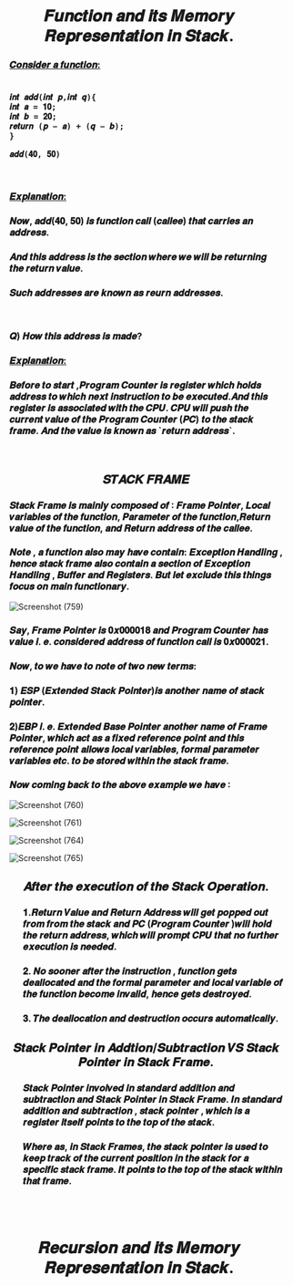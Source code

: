 <h1 align="Center">𝑭𝒖𝒏𝒄𝒕𝒊𝒐𝒏 𝒂𝒏𝒅 𝒊𝒕𝒔 𝑴𝒆𝒎𝒐𝒓𝒚
𝑹𝒆𝒑𝒓𝒆𝒔𝒆𝒏𝒕𝒂𝒕𝒊𝒐𝒏 𝒊𝒏 𝑺𝒕𝒂𝒄𝒌.</h1>

<ul>
  
 <h3> <ins>𝑪𝒐𝒏𝒔𝒊𝒅𝒆𝒓 𝒂 𝒇𝒖𝒏𝒄𝒕𝒊𝒐𝒏:</ins></h3>
   
 <h3>
   
```Syntax
   
𝒊𝒏𝒕 𝒂𝒅𝒅(𝒊𝒏𝒕 𝒑,𝒊𝒏𝒕 𝒒){
𝒊𝒏𝒕 𝒂 = 𝟏𝟎;
𝒊𝒏𝒕 𝒃 = 𝟐𝟎;
𝒓𝒆𝒕𝒖𝒓𝒏 (𝒑 − 𝒂) + (𝒒 − 𝒃);
}
   
𝒂𝒅𝒅(𝟒𝟎, 𝟓𝟎)   
   
   
```
</h3>   
  
   
<h3><ins>𝑬𝒙𝒑𝒍𝒂𝒏𝒂𝒕𝒊𝒐𝒏:</ins></h3>
   
<h3>𝑵𝒐𝒘, 𝒂𝒅𝒅(𝟒𝟎, 𝟓𝟎) 𝒊𝒔 𝒇𝒖𝒏𝒄𝒕𝒊𝒐𝒏 𝒄𝒂𝒍𝒍 (𝒄𝒂𝒍𝒍𝒆𝒆) 𝒕𝒉𝒂𝒕 𝒄𝒂𝒓𝒓𝒊𝒆𝒔 𝒂𝒏
𝒂𝒅𝒅𝒓𝒆𝒔𝒔. </h3>  
  
<h3>𝑨𝒏𝒅 𝒕𝒉𝒊𝒔 𝒂𝒅𝒅𝒓𝒆𝒔𝒔 𝒊𝒔 𝒕𝒉𝒆 𝒔𝒆𝒄𝒕𝒊𝒐𝒏 𝒘𝒉𝒆𝒓𝒆 𝒘𝒆 𝒘𝒊𝒍𝒍 𝒃𝒆 𝒓𝒆𝒕𝒖𝒓𝒏𝒊𝒏𝒈
𝒕𝒉𝒆 𝒓𝒆𝒕𝒖𝒓𝒏 𝒗𝒂𝒍𝒖𝒆. </h3> 

<h3>𝑺𝒖𝒄𝒉 𝒂𝒅𝒅𝒓𝒆𝒔𝒔𝒆𝒔 𝒂𝒓𝒆 𝒌𝒏𝒐𝒘𝒏 𝒂𝒔 𝒓𝒆𝒖𝒓𝒏 𝒂𝒅𝒅𝒓𝒆𝒔𝒔𝒆𝒔. </h3> 
 
<br>
  
<h3>𝑸) 𝑯𝒐𝒘 𝒕𝒉𝒊𝒔 𝒂𝒅𝒅𝒓𝒆𝒔𝒔 𝒊𝒔 𝒎𝒂𝒅𝒆? </h3> 
  
<h3><ins>𝑬𝒙𝒑𝒍𝒂𝒏𝒂𝒕𝒊𝒐𝒏:</ins></h3>
  
<h3>𝑩𝒆𝒇𝒐𝒓𝒆 𝒕𝒐 𝒔𝒕𝒂𝒓𝒕 ,𝑷𝒓𝒐𝒈𝒓𝒂𝒎 𝑪𝒐𝒖𝒏𝒕𝒆𝒓 𝒊𝒔 𝒓𝒆𝒈𝒊𝒔𝒕𝒆𝒓 𝒘𝒉𝒊𝒄𝒉 𝒉𝒐𝒍𝒅𝒔
𝒂𝒅𝒅𝒓𝒆𝒔𝒔 𝒕𝒐 𝒘𝒉𝒊𝒄𝒉 𝒏𝒆𝒙𝒕 𝒊𝒏𝒔𝒕𝒓𝒖𝒄𝒕𝒊𝒐𝒏 𝒕𝒐 𝒃𝒆 𝒆𝒙𝒆𝒄𝒖𝒕𝒆𝒅.𝑨𝒏𝒅 𝒕𝒉𝒊𝒔
𝒓𝒆𝒈𝒊𝒔𝒕𝒆𝒓 𝒊𝒔 𝒂𝒔𝒔𝒐𝒄𝒊𝒂𝒕𝒆𝒅 𝒘𝒊𝒕𝒉 𝒕𝒉𝒆 𝑪𝑷𝑼. 𝑪𝑷𝑼 𝒘𝒊𝒍𝒍 𝒑𝒖𝒔𝒉 𝒕𝒉𝒆 𝒄𝒖𝒓𝒓𝒆𝒏𝒕
𝒗𝒂𝒍𝒖𝒆 𝒐𝒇 𝒕𝒉𝒆 𝑷𝒓𝒐𝒈𝒓𝒂𝒎 𝑪𝒐𝒖𝒏𝒕𝒆𝒓 (𝑷𝑪) 𝒕𝒐 𝒕𝒉𝒆 𝒔𝒕𝒂𝒄𝒌 𝒇𝒓𝒂𝒎𝒆.
𝑨𝒏𝒅 𝒕𝒉𝒆 𝒗𝒂𝒍𝒖𝒆 𝒊𝒔 𝒌𝒏𝒐𝒘𝒏 𝒂𝒔 `𝒓𝒆𝒕𝒖𝒓𝒏 𝒂𝒅𝒅𝒓𝒆𝒔𝒔`. </h3> 
  
<br>

<h2></h2> 
<h2 align="Center">𝑺𝑻𝑨𝑪𝑲 𝑭𝑹𝑨𝑴𝑬</h2>
  
  
<h3>𝑺𝒕𝒂𝒄𝒌 𝑭𝒓𝒂𝒎𝒆 𝒊𝒔 𝒎𝒂𝒊𝒏𝒍𝒚 𝒄𝒐𝒎𝒑𝒐𝒔𝒆𝒅 𝒐𝒇 ∶ 𝑭𝒓𝒂𝒎𝒆 𝑷𝒐𝒊𝒏𝒕𝒆𝒓,
𝑳𝒐𝒄𝒂𝒍 𝒗𝒂𝒓𝒊𝒂𝒃𝒍𝒆𝒔 𝒐𝒇 𝒕𝒉𝒆 𝒇𝒖𝒏𝒄𝒕𝒊𝒐𝒏, 𝑷𝒂𝒓𝒂𝒎𝒆𝒕𝒆𝒓 𝒐𝒇 𝒕𝒉𝒆
𝒇𝒖𝒏𝒄𝒕𝒊𝒐𝒏,𝑹𝒆𝒕𝒖𝒓𝒏 𝒗𝒂𝒍𝒖𝒆 𝒐𝒇 𝒕𝒉𝒆 𝒇𝒖𝒏𝒄𝒕𝒊𝒐𝒏,
𝒂𝒏𝒅 𝑹𝒆𝒕𝒖𝒓𝒏 𝒂𝒅𝒅𝒓𝒆𝒔𝒔 𝒐𝒇 𝒕𝒉𝒆 𝒄𝒂𝒍𝒍𝒆𝒆. </h3>
  
<h3>𝑵𝒐𝒕𝒆 , 𝒂 𝒇𝒖𝒏𝒄𝒕𝒊𝒐𝒏 𝒂𝒍𝒔𝒐 𝒎𝒂𝒚 𝒉𝒂𝒗𝒆 𝒄𝒐𝒏𝒕𝒂𝒊𝒏: 𝑬𝒙𝒄𝒆𝒑𝒕𝒊𝒐𝒏 𝑯𝒂𝒏𝒅𝒍𝒊𝒏𝒈
, 𝒉𝒆𝒏𝒄𝒆 𝒔𝒕𝒂𝒄𝒌 𝒇𝒓𝒂𝒎𝒆 𝒂𝒍𝒔𝒐 𝒄𝒐𝒏𝒕𝒂𝒊𝒏 𝒂 𝒔𝒆𝒄𝒕𝒊𝒐𝒏 𝒐𝒇
𝑬𝒙𝒄𝒆𝒑𝒕𝒊𝒐𝒏 𝑯𝒂𝒏𝒅𝒍𝒊𝒏𝒈 , 𝑩𝒖𝒇𝒇𝒆𝒓 𝒂𝒏𝒅 𝑹𝒆𝒈𝒊𝒔𝒕𝒆𝒓𝒔.
𝑩𝒖𝒕 𝒍𝒆𝒕 𝒆𝒙𝒄𝒍𝒖𝒅𝒆 𝒕𝒉𝒊𝒔 𝒕𝒉𝒊𝒏𝒈𝒔 𝒇𝒐𝒄𝒖𝒔 𝒐𝒏 𝒎𝒂𝒊𝒏 𝒇𝒖𝒏𝒄𝒕𝒊𝒐𝒏𝒂𝒓𝒚. </h3>
  
![Screenshot (759)](https://github.com/AvinandanBose/Function_Recursion_Memory_Visualization/assets/38869235/a5bfb078-e36f-445b-81a5-9fe6a6d90379)
  
<h3>𝑺𝒂𝒚, 𝑭𝒓𝒂𝒎𝒆 𝑷𝒐𝒊𝒏𝒕𝒆𝒓 𝒊𝒔 𝟎𝒙𝟎𝟎𝟎𝟎𝟏𝟖 𝒂𝒏𝒅 𝑷𝒓𝒐𝒈𝒓𝒂𝒎 𝑪𝒐𝒖𝒏𝒕𝒆𝒓 𝒉𝒂𝒔
𝒗𝒂𝒍𝒖𝒆 𝒊. 𝒆. 𝒄𝒐𝒏𝒔𝒊𝒅𝒆𝒓𝒆𝒅 𝒂𝒅𝒅𝒓𝒆𝒔𝒔 𝒐𝒇 𝒇𝒖𝒏𝒄𝒕𝒊𝒐𝒏 𝒄𝒂𝒍𝒍 𝒊𝒔
𝟎𝒙𝟎𝟎𝟎𝟎𝟐𝟏. </h3>
  
<h3>  𝑵𝒐𝒘, 𝒕𝒐 𝒘𝒆 𝒉𝒂𝒗𝒆 𝒕𝒐 𝒏𝒐𝒕𝒆 𝒐𝒇 𝒕𝒘𝒐 𝒏𝒆𝒘 𝒕𝒆𝒓𝒎𝒔:</h3>
  
<h3>  𝟏) 𝑬𝑺𝑷 (𝑬𝒙𝒕𝒆𝒏𝒅𝒆𝒅 𝑺𝒕𝒂𝒄𝒌 𝑷𝒐𝒊𝒏𝒕𝒆𝒓)𝒊𝒔 𝒂𝒏𝒐𝒕𝒉𝒆𝒓 𝒏𝒂𝒎𝒆 𝒐𝒇
𝒔𝒕𝒂𝒄𝒌 𝒑𝒐𝒊𝒏𝒕𝒆𝒓.</h3>
  
<h3>  𝟐)𝑬𝑩𝑷 𝒊. 𝒆. 𝑬𝒙𝒕𝒆𝒏𝒅𝒆𝒅 𝑩𝒂𝒔𝒆 𝑷𝒐𝒊𝒏𝒕𝒆𝒓 𝒂𝒏𝒐𝒕𝒉𝒆𝒓 𝒏𝒂𝒎𝒆 𝒐𝒇 𝑭𝒓𝒂𝒎𝒆
𝑷𝒐𝒊𝒏𝒕𝒆𝒓, 𝒘𝒉𝒊𝒄𝒉 𝒂𝒄𝒕 𝒂𝒔 𝒂 𝒇𝒊𝒙𝒆𝒅 𝒓𝒆𝒇𝒆𝒓𝒆𝒏𝒄𝒆 𝒑𝒐𝒊𝒏𝒕 𝒂𝒏𝒅 𝒕𝒉𝒊𝒔
𝒓𝒆𝒇𝒆𝒓𝒆𝒏𝒄𝒆 𝒑𝒐𝒊𝒏𝒕 𝒂𝒍𝒍𝒐𝒘𝒔 𝒍𝒐𝒄𝒂𝒍 𝒗𝒂𝒓𝒊𝒂𝒃𝒍𝒆𝒔, 𝒇𝒐𝒓𝒎𝒂𝒍 𝒑𝒂𝒓𝒂𝒎𝒆𝒕𝒆𝒓
𝒗𝒂𝒓𝒊𝒂𝒃𝒍𝒆𝒔 𝒆𝒕𝒄. 𝒕𝒐 𝒃𝒆 𝒔𝒕𝒐𝒓𝒆𝒅 𝒘𝒊𝒕𝒉𝒊𝒏 𝒕𝒉𝒆 𝒔𝒕𝒂𝒄𝒌 𝒇𝒓𝒂𝒎𝒆.</h3>
  
<h3>𝑵𝒐𝒘 𝒄𝒐𝒎𝒊𝒏𝒈 𝒃𝒂𝒄𝒌 𝒕𝒐 𝒕𝒉𝒆 𝒂𝒃𝒐𝒗𝒆 𝒆𝒙𝒂𝒎𝒑𝒍𝒆 𝒘𝒆 𝒉𝒂𝒗𝒆 ∶  </h3>
  

![Screenshot (760)](https://github.com/AvinandanBose/Function_Recursion_Memory_Visualization/assets/38869235/170851d0-3c8d-4916-b5d8-c32895c7c62d)


![Screenshot (761)](https://github.com/AvinandanBose/Function_Recursion_Memory_Visualization/assets/38869235/743e6ee8-d692-4b22-8e84-84aff23e0cbd)


![Screenshot (764)](https://github.com/AvinandanBose/Function_Recursion_Memory_Visualization/assets/38869235/ed5bdb15-8171-4b0b-92e1-c6861023cdef)
  
  ![Screenshot (765)](https://github.com/AvinandanBose/Function_Recursion_Memory_Visualization/assets/38869235/8d2ce6a8-0c27-4ba9-bec8-10684478d60c)
  
 
<h2></h2> 
<h2 align="Center">𝑨𝒇𝒕𝒆𝒓 𝒕𝒉𝒆 𝒆𝒙𝒆𝒄𝒖𝒕𝒊𝒐𝒏 𝒐𝒇 𝒕𝒉𝒆 𝑺𝒕𝒂𝒄𝒌 𝑶𝒑𝒆𝒓𝒂𝒕𝒊𝒐𝒏.</h2>
  
<ul>
  
<h3>𝟏.𝑹𝒆𝒕𝒖𝒓𝒏 𝑽𝒂𝒍𝒖𝒆 𝒂𝒏𝒅 𝑹𝒆𝒕𝒖𝒓𝒏 𝑨𝒅𝒅𝒓𝒆𝒔𝒔 𝒘𝒊𝒍𝒍 𝒈𝒆𝒕 𝒑𝒐𝒑𝒑𝒆𝒅 𝒐𝒖𝒕 𝒇𝒓𝒐𝒎
𝒇𝒓𝒐𝒎 𝒕𝒉𝒆 𝒔𝒕𝒂𝒄𝒌 𝒂𝒏𝒅 𝑷𝑪 (𝑷𝒓𝒐𝒈𝒓𝒂𝒎 𝑪𝒐𝒖𝒏𝒕𝒆𝒓 )𝒘𝒊𝒍𝒍 𝒉𝒐𝒍𝒅 𝒕𝒉𝒆
𝒓𝒆𝒕𝒖𝒓𝒏 𝒂𝒅𝒅𝒓𝒆𝒔𝒔, 𝒘𝒉𝒊𝒄𝒉 𝒘𝒊𝒍𝒍 𝒑𝒓𝒐𝒎𝒑𝒕 𝑪𝑷𝑼 𝒕𝒉𝒂𝒕 𝒏𝒐 𝒇𝒖𝒓𝒕𝒉𝒆𝒓
𝒆𝒙𝒆𝒄𝒖𝒕𝒊𝒐𝒏 𝒊𝒔 𝒏𝒆𝒆𝒅𝒆𝒅.</h3>
  
<h3>𝟐. 𝑵𝒐 𝒔𝒐𝒐𝒏𝒆𝒓 𝒂𝒇𝒕𝒆𝒓 𝒕𝒉𝒆 𝒊𝒏𝒔𝒕𝒓𝒖𝒄𝒕𝒊𝒐𝒏 , 𝒇𝒖𝒏𝒄𝒕𝒊𝒐𝒏 𝒈𝒆𝒕𝒔
𝒅𝒆𝒂𝒍𝒍𝒐𝒄𝒂𝒕𝒆𝒅 𝒂𝒏𝒅 𝒕𝒉𝒆 𝒇𝒐𝒓𝒎𝒂𝒍 𝒑𝒂𝒓𝒂𝒎𝒆𝒕𝒆𝒓 𝒂𝒏𝒅 𝒍𝒐𝒄𝒂𝒍 𝒗𝒂𝒓𝒊𝒂𝒃𝒍𝒆 𝒐𝒇
𝒕𝒉𝒆 𝒇𝒖𝒏𝒄𝒕𝒊𝒐𝒏 𝒃𝒆𝒄𝒐𝒎𝒆 𝒊𝒏𝒗𝒂𝒍𝒊𝒅, 𝒉𝒆𝒏𝒄𝒆 𝒈𝒆𝒕𝒔 𝒅𝒆𝒔𝒕𝒓𝒐𝒚𝒆𝒅. </h3>
  
<h3>𝟑. 𝑻𝒉𝒆 𝒅𝒆𝒂𝒍𝒍𝒐𝒄𝒂𝒕𝒊𝒐𝒏 𝒂𝒏𝒅 𝒅𝒆𝒔𝒕𝒓𝒖𝒄𝒕𝒊𝒐𝒏 𝒐𝒄𝒄𝒖𝒓𝒔 𝒂𝒖𝒕𝒐𝒎𝒂𝒕𝒊𝒄𝒂𝒍𝒍𝒚.</h3>
  
 
</ul>  
  
  
<h2></h2>  
<h2 align="Center">𝑺𝒕𝒂𝒄𝒌 𝑷𝒐𝒊𝒏𝒕𝒆𝒓 𝒊𝒏 𝑨𝒅𝒅𝒕𝒊𝒐𝒏/𝑺𝒖𝒃𝒕𝒓𝒂𝒄𝒕𝒊𝒐𝒏 𝑽𝑺 𝑺𝒕𝒂𝒄𝒌 𝑷𝒐𝒊𝒏𝒕𝒆𝒓 𝒊𝒏 𝑺𝒕𝒂𝒄𝒌 𝑭𝒓𝒂𝒎𝒆.  </h2> 

<ul>
  
<h3>𝑺𝒕𝒂𝒄𝒌 𝑷𝒐𝒊𝒏𝒕𝒆𝒓 𝒊𝒏𝒗𝒐𝒍𝒗𝒆𝒅 𝒊𝒏 𝒔𝒕𝒂𝒏𝒅𝒂𝒓𝒅 𝒂𝒅𝒅𝒊𝒕𝒊𝒐𝒏 𝒂𝒏𝒅
𝒔𝒖𝒃𝒕𝒓𝒂𝒄𝒕𝒊𝒐𝒏 𝒂𝒏𝒅 𝑺𝒕𝒂𝒄𝒌 𝑷𝒐𝒊𝒏𝒕𝒆𝒓 𝒊𝒏 𝑺𝒕𝒂𝒄𝒌 𝑭𝒓𝒂𝒎𝒆. 𝑰𝒏
𝒔𝒕𝒂𝒏𝒅𝒂𝒓𝒅 𝒂𝒅𝒅𝒊𝒕𝒊𝒐𝒏 𝒂𝒏𝒅 𝒔𝒖𝒃𝒕𝒓𝒂𝒄𝒕𝒊𝒐𝒏 , 𝒔𝒕𝒂𝒄𝒌 𝒑𝒐𝒊𝒏𝒕𝒆𝒓 , 𝒘𝒉𝒊𝒄𝒉 𝒊𝒔
𝒂 𝒓𝒆𝒈𝒊𝒔𝒕𝒆𝒓 𝒊𝒕𝒔𝒆𝒍𝒇 𝒑𝒐𝒊𝒏𝒕𝒔 𝒕𝒐 𝒕𝒉𝒆 𝒕𝒐𝒑 𝒐𝒇 𝒕𝒉𝒆 𝒔𝒕𝒂𝒄𝒌.</h3>
  
<h3>𝑾𝒉𝒆𝒓𝒆 𝒂𝒔,
𝒊𝒏 𝑺𝒕𝒂𝒄𝒌 𝑭𝒓𝒂𝒎𝒆𝒔, 𝒕𝒉𝒆 𝒔𝒕𝒂𝒄𝒌 𝒑𝒐𝒊𝒏𝒕𝒆𝒓 𝒊𝒔 𝒖𝒔𝒆𝒅 𝒕𝒐 𝒌𝒆𝒆𝒑 𝒕𝒓𝒂𝒄𝒌
𝒐𝒇 𝒕𝒉𝒆 𝒄𝒖𝒓𝒓𝒆𝒏𝒕 𝒑𝒐𝒔𝒊𝒕𝒊𝒐𝒏 𝒊𝒏 𝒕𝒉𝒆 𝒔𝒕𝒂𝒄𝒌 𝒇𝒐𝒓 𝒂 𝒔𝒑𝒆𝒄𝒊𝒇𝒊𝒄 𝒔𝒕𝒂𝒄𝒌 𝒇𝒓𝒂𝒎𝒆.
𝑰𝒕 𝒑𝒐𝒊𝒏𝒕𝒔 𝒕𝒐 𝒕𝒉𝒆 𝒕𝒐𝒑 𝒐𝒇 𝒕𝒉𝒆 𝒔𝒕𝒂𝒄𝒌 𝒘𝒊𝒕𝒉𝒊𝒏 𝒕𝒉𝒂𝒕 𝒇𝒓𝒂𝒎𝒆. </h3> 
  
  
</ul>  
  
</ul>


<br>
<br>
<h1></h1>
<h1 align="Center">𝑹𝒆𝒄𝒖𝒓𝒔𝒊𝒐𝒏 𝒂𝒏𝒅 𝒊𝒕𝒔 𝑴𝒆𝒎𝒐𝒓𝒚
𝑹𝒆𝒑𝒓𝒆𝒔𝒆𝒏𝒕𝒂𝒕𝒊𝒐𝒏 𝒊𝒏 𝑺𝒕𝒂𝒄𝒌.</h1>


<ul>

  
  
</ul>  

